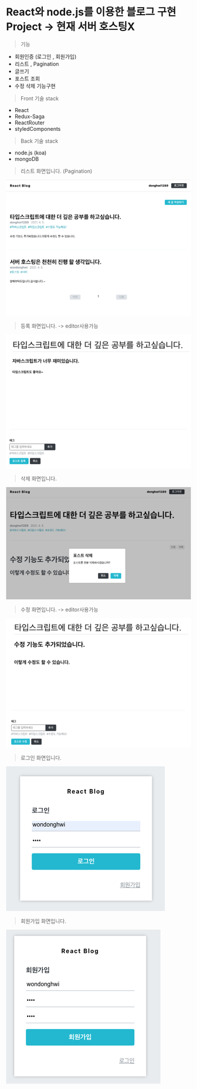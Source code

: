 # React와 node.js를 이용한 블로그 구현 Project -> 현재 서버 호스팅X

> 기능

- 회원인증 (로그인 , 회원가입)
- 리스트 , Pagination  
- 글쓰기
- 포스트 조회 
- 수정 삭제 기능구현

> Front 기술 stack <br/>
- React
- Redux-Saga
- ReactRouter
- styledComponents

> Back 기술 stack <br/>
- node.js (koa)
- mongoDB

> 리스트 화면입니다. (Pagination)
> 
![](images/BlogList.png)

> 등록 화면입니다. -> editor사용가능
>
![](images/등록.png)
> 삭제 화면입니다.
>
![](images/삭제.png)
> 수정 화면입니다. -> editor사용가능
>
![](images/수정.png)
> 로그인 화면입니다.
> 
![](images/Login.png)
>회원가입 화면입니다.
> 
![](images/Register.png)
